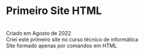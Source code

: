 <h1> Primeiro Site HTML </h1>
<br>
Criado em Agosto de 2022
<br>
Criei este primeiro site no curso técnico de informática
<br>
Site formado apenas por comandos em HTML
